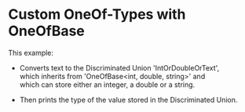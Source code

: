 # Custom OneOf-Types with OneOfBase

This example:

* Converts text to the Discriminated Union 'IntOrDoubleOrText',<br>
  which inherits from 'OneOfBase<int, double, string>' and<br>
  which can store either an integer, a double or a string.

* Then prints the type of the value stored in the Discriminated Union.
